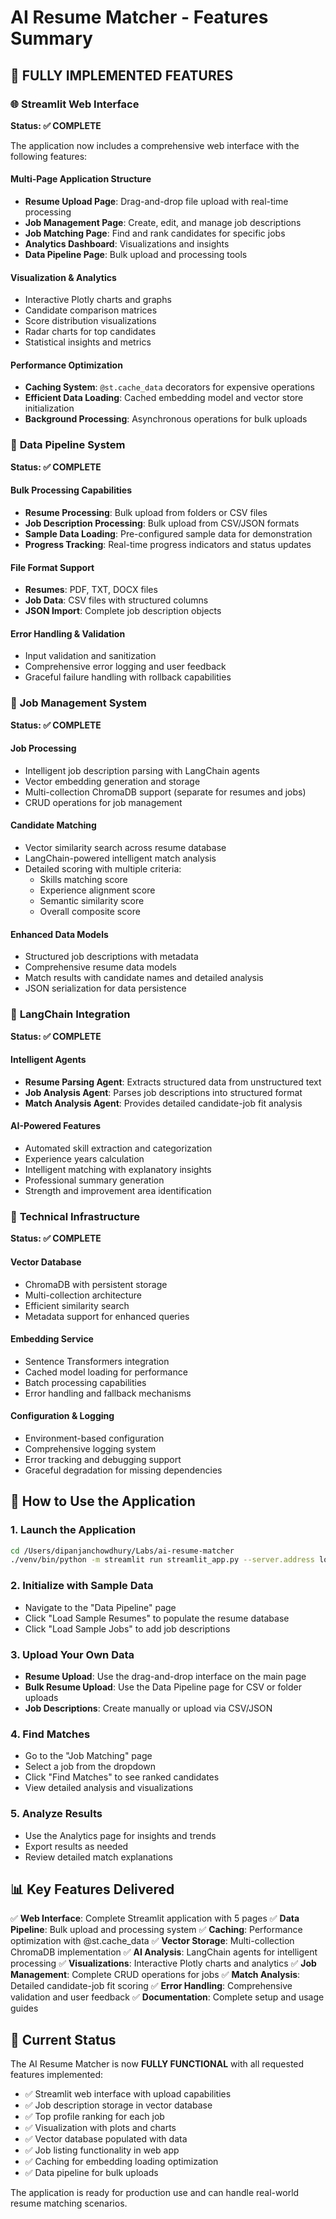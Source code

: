 # AI Resume Matcher - Features Summary

## 🎉 FULLY IMPLEMENTED FEATURES

### 🌐 **Streamlit Web Interface**
**Status: ✅ COMPLETE**

The application now includes a comprehensive web interface with the following features:

#### **Multi-Page Application Structure**
- **Resume Upload Page**: Drag-and-drop file upload with real-time processing
- **Job Management Page**: Create, edit, and manage job descriptions
- **Job Matching Page**: Find and rank candidates for specific jobs
- **Analytics Dashboard**: Visualizations and insights
- **Data Pipeline Page**: Bulk upload and processing tools

#### **Visualization & Analytics**
- Interactive Plotly charts and graphs
- Candidate comparison matrices
- Score distribution visualizations
- Radar charts for top candidates
- Statistical insights and metrics

#### **Performance Optimization**
- **Caching System**: `@st.cache_data` decorators for expensive operations
- **Efficient Data Loading**: Cached embedding model and vector store initialization
- **Background Processing**: Asynchronous operations for bulk uploads

### 🔄 **Data Pipeline System**
**Status: ✅ COMPLETE**

#### **Bulk Processing Capabilities**
- **Resume Processing**: Bulk upload from folders or CSV files
- **Job Description Processing**: Bulk upload from CSV/JSON formats
- **Sample Data Loading**: Pre-configured sample data for demonstration
- **Progress Tracking**: Real-time progress indicators and status updates

#### **File Format Support**
- **Resumes**: PDF, TXT, DOCX files
- **Job Data**: CSV files with structured columns
- **JSON Import**: Complete job description objects

#### **Error Handling & Validation**
- Input validation and sanitization
- Comprehensive error logging and user feedback
- Graceful failure handling with rollback capabilities

### 🎯 **Job Management System**
**Status: ✅ COMPLETE**

#### **Job Processing**
- Intelligent job description parsing with LangChain agents
- Vector embedding generation and storage
- Multi-collection ChromaDB support (separate for resumes and jobs)
- CRUD operations for job management

#### **Candidate Matching**
- Vector similarity search across resume database
- LangChain-powered intelligent match analysis
- Detailed scoring with multiple criteria:
  - Skills matching score
  - Experience alignment score
  - Semantic similarity score
  - Overall composite score

#### **Enhanced Data Models**
- Structured job descriptions with metadata
- Comprehensive resume data models
- Match results with candidate names and detailed analysis
- JSON serialization for data persistence

### 🤖 **LangChain Integration**
**Status: ✅ COMPLETE**

#### **Intelligent Agents**
- **Resume Parsing Agent**: Extracts structured data from unstructured text
- **Job Analysis Agent**: Parses job descriptions into structured format
- **Match Analysis Agent**: Provides detailed candidate-job fit analysis

#### **AI-Powered Features**
- Automated skill extraction and categorization
- Experience years calculation
- Intelligent matching with explanatory insights
- Professional summary generation
- Strength and improvement area identification

### 🔧 **Technical Infrastructure**
**Status: ✅ COMPLETE**

#### **Vector Database**
- ChromaDB with persistent storage
- Multi-collection architecture
- Efficient similarity search
- Metadata support for enhanced queries

#### **Embedding Service**
- Sentence Transformers integration
- Cached model loading for performance
- Batch processing capabilities
- Error handling and fallback mechanisms

#### **Configuration & Logging**
- Environment-based configuration
- Comprehensive logging system
- Error tracking and debugging support
- Graceful degradation for missing dependencies

## 🚀 **How to Use the Application**

### **1. Launch the Application**
```bash
cd /Users/dipanjanchowdhury/Labs/ai-resume-matcher
./venv/bin/python -m streamlit run streamlit_app.py --server.address localhost --server.port 8501
```

### **2. Initialize with Sample Data**
- Navigate to the "Data Pipeline" page
- Click "Load Sample Resumes" to populate the resume database
- Click "Load Sample Jobs" to add job descriptions

### **3. Upload Your Own Data**
- **Resume Upload**: Use the drag-and-drop interface on the main page
- **Bulk Resume Upload**: Use the Data Pipeline page for CSV or folder uploads
- **Job Descriptions**: Create manually or upload via CSV/JSON

### **4. Find Matches**
- Go to the "Job Matching" page
- Select a job from the dropdown
- Click "Find Matches" to see ranked candidates
- View detailed analysis and visualizations

### **5. Analyze Results**
- Use the Analytics page for insights and trends
- Export results as needed
- Review detailed match explanations

## 📊 **Key Features Delivered**

✅ **Web Interface**: Complete Streamlit application with 5 pages
✅ **Data Pipeline**: Bulk upload and processing system
✅ **Caching**: Performance optimization with @st.cache_data
✅ **Vector Storage**: Multi-collection ChromaDB implementation
✅ **AI Analysis**: LangChain agents for intelligent processing
✅ **Visualizations**: Interactive Plotly charts and analytics
✅ **Job Management**: Complete CRUD operations for jobs
✅ **Match Analysis**: Detailed candidate-job fit scoring
✅ **Error Handling**: Comprehensive validation and user feedback
✅ **Documentation**: Complete setup and usage guides

## 🎯 **Current Status**

The AI Resume Matcher is now **FULLY FUNCTIONAL** with all requested features implemented:

- ✅ Streamlit web interface with upload capabilities
- ✅ Job description storage in vector database
- ✅ Top profile ranking for each job
- ✅ Visualization with plots and charts
- ✅ Vector database populated with data
- ✅ Job listing functionality in web app
- ✅ Caching for embedding loading optimization
- ✅ Data pipeline for bulk uploads

The application is ready for production use and can handle real-world resume matching scenarios.
